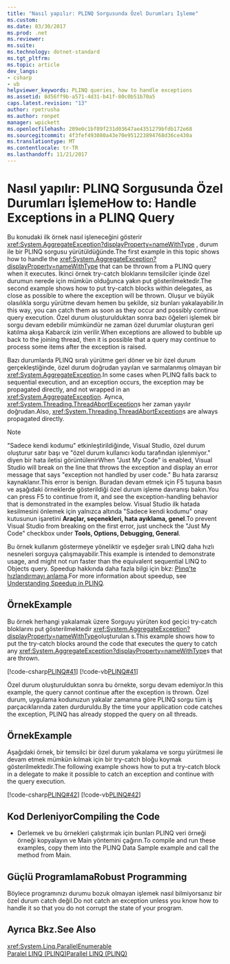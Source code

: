 ```yaml
---
title: "Nasıl yapılır: PLINQ Sorgusunda Özel Durumları İşleme"
ms.custom: 
ms.date: 03/30/2017
ms.prod: .net
ms.reviewer: 
ms.suite: 
ms.technology: dotnet-standard
ms.tgt_pltfrm: 
ms.topic: article
dev_langs:
- csharp
- vb
helpviewer_keywords: PLINQ queries, how to handle exceptions
ms.assetid: 8d56ff9b-a571-4d31-b41f-80c0b51b70a5
caps.latest.revision: "13"
author: rpetrusha
ms.author: ronpet
manager: wpickett
ms.openlocfilehash: 209e0c1bf89f231d03647ae4351279bfdb172e68
ms.sourcegitcommit: 4f3fef493080a43e70e951223894768d36ce430a
ms.translationtype: MT
ms.contentlocale: tr-TR
ms.lasthandoff: 11/21/2017
---
```

# <a name="how-to-handle-exceptions-in-a-plinq-query"></a><span data-ttu-id="c1c6d-102">Nasıl yapılır: PLINQ Sorgusunda Özel Durumları İşleme</span><span class="sxs-lookup"><span data-stu-id="c1c6d-102">How to: Handle Exceptions in a PLINQ Query</span></span>
<span data-ttu-id="c1c6d-103">Bu konudaki ilk örnek nasıl işleneceğini gösterir <xref:System.AggregateException?displayProperty=nameWithType> , durum ile bir PLINQ sorgusu yürütüldüğünde.</span><span class="sxs-lookup"><span data-stu-id="c1c6d-103">The first example in this topic shows how to handle the <xref:System.AggregateException?displayProperty=nameWithType> that can be thrown from a PLINQ query when it executes.</span></span> <span data-ttu-id="c1c6d-104">İkinci örnek try-catch bloklarını temsilciler içinde özel durumun nerede için mümkün olduğunca yakın put gösterilmektedir.</span><span class="sxs-lookup"><span data-stu-id="c1c6d-104">The second example shows how to put try-catch blocks within delegates, as close as possible to where the exception will be thrown.</span></span> <span data-ttu-id="c1c6d-105">Oluşur ve büyük olasılıkla sorgu yürütme devam hemen bu şekilde, siz bunları yakalayabilir.</span><span class="sxs-lookup"><span data-stu-id="c1c6d-105">In this way, you can catch them as soon as they occur and possibly continue query execution.</span></span> <span data-ttu-id="c1c6d-106">Özel durum oluşturulduktan sonra bazı öğeleri işlemek bir sorgu devam edebilir mümkündür ne zaman özel durumlar oluşturan geri katılma akışa Kabarcık izin verilir.</span><span class="sxs-lookup"><span data-stu-id="c1c6d-106">When exceptions are allowed to bubble up back to the joining thread, then it is possible that a query may continue to process some items after the exception is raised.</span></span>  
  
 <span data-ttu-id="c1c6d-107">Bazı durumlarda PLINQ sıralı yürütme geri döner ve bir özel durum gerçekleştiğinde, özel durum doğrudan yayılan ve sarmalanmış olmayan bir <xref:System.AggregateException>.</span><span class="sxs-lookup"><span data-stu-id="c1c6d-107">In some cases when PLINQ falls back to sequential execution, and an exception occurs, the exception may be propagated directly, and not wrapped in an <xref:System.AggregateException>.</span></span> <span data-ttu-id="c1c6d-108">Ayrıca, <xref:System.Threading.ThreadAbortException>s her zaman yayılır doğrudan.</span><span class="sxs-lookup"><span data-stu-id="c1c6d-108">Also, <xref:System.Threading.ThreadAbortException>s are always propagated directly.</span></span>  
  
> [!NOTE]
>  <span data-ttu-id="c1c6d-109">"Sadece kendi kodumu" etkinleştirildiğinde, Visual Studio, özel durum oluşturur satır başı ve "özel durum kullanıcı kodu tarafından işlenmiyor." diyen bir hata iletisi görüntülenir</span><span class="sxs-lookup"><span data-stu-id="c1c6d-109">When "Just My Code" is enabled, Visual Studio will break on the line that throws the exception and display an error message that says "exception not handled by user code."</span></span> <span data-ttu-id="c1c6d-110">Bu hata zararsız kaynaklanır.</span><span class="sxs-lookup"><span data-stu-id="c1c6d-110">This error is benign.</span></span> <span data-ttu-id="c1c6d-111">Buradan devam etmek için F5 tuşuna basın ve aşağıdaki örneklerde gösterildiği özel durum işleme davranışı bakın.</span><span class="sxs-lookup"><span data-stu-id="c1c6d-111">You can press F5 to continue from it, and see the exception-handling behavior that is demonstrated in the examples below.</span></span> <span data-ttu-id="c1c6d-112">Visual Studio ilk hatada kesilmesini önlemek için yalnızca altında "Sadece kendi kodumu" onay kutusunun işaretini **Araçlar, seçenekleri, hata ayıklama, genel**.</span><span class="sxs-lookup"><span data-stu-id="c1c6d-112">To prevent Visual Studio from breaking on the first error, just uncheck the "Just My Code" checkbox under **Tools, Options, Debugging, General**.</span></span>  
>   
>  <span data-ttu-id="c1c6d-113">Bu örnek kullanım göstermeye yöneliktir ve eşdeğer sıralı LINQ daha hızlı nesneleri sorguya çalışmayabilir.</span><span class="sxs-lookup"><span data-stu-id="c1c6d-113">This example is intended to demonstrate usage, and might not run faster than the equivalent sequential LINQ to Objects query.</span></span> <span data-ttu-id="c1c6d-114">Speedup hakkında daha fazla bilgi için bkz: [Plınq'te hızlandırmayı anlama](../../../docs/standard/parallel-programming/understanding-speedup-in-plinq.md).</span><span class="sxs-lookup"><span data-stu-id="c1c6d-114">For more information about speedup, see [Understanding Speedup in PLINQ](../../../docs/standard/parallel-programming/understanding-speedup-in-plinq.md).</span></span>  
  
## <a name="example"></a><span data-ttu-id="c1c6d-115">Örnek</span><span class="sxs-lookup"><span data-stu-id="c1c6d-115">Example</span></span>  
 <span data-ttu-id="c1c6d-116">Bu örnek herhangi yakalamak üzere Sorguyu yürüten kod geçici try-catch bloklarını put gösterilmektedir <xref:System.AggregateException?displayProperty=nameWithType>oluşturulan s.</span><span class="sxs-lookup"><span data-stu-id="c1c6d-116">This example shows how to put the try-catch blocks around the code that executes the query to catch any <xref:System.AggregateException?displayProperty=nameWithType>s that are thrown.</span></span>  
  
 [!code-csharp[PLINQ#41](../../../samples/snippets/csharp/VS_Snippets_Misc/plinq/cs/plinqsamples.cs#41)]
 [!code-vb[PLINQ#41](../../../samples/snippets/visualbasic/VS_Snippets_Misc/plinq/vb/plinqsnippets1.vb#41)]  
  
 <span data-ttu-id="c1c6d-117">Özel durum oluşturulduktan sonra bu örnekte, sorgu devam edemiyor.</span><span class="sxs-lookup"><span data-stu-id="c1c6d-117">In this example, the query cannot continue after the exception is thrown.</span></span> <span data-ttu-id="c1c6d-118">Özel durum, uygulama kodunuzun yakalar zamanına göre PLINQ sorgu tüm iş parçacıklarında zaten durduruldu.</span><span class="sxs-lookup"><span data-stu-id="c1c6d-118">By the time your application code catches the exception, PLINQ has already stopped the query on all threads.</span></span>  
  
## <a name="example"></a><span data-ttu-id="c1c6d-119">Örnek</span><span class="sxs-lookup"><span data-stu-id="c1c6d-119">Example</span></span>  
 <span data-ttu-id="c1c6d-120">Aşağıdaki örnek, bir temsilci bir özel durum yakalama ve sorgu yürütmesi ile devam etmek mümkün kılmak için bir try-catch bloğu koymak gösterilmektedir.</span><span class="sxs-lookup"><span data-stu-id="c1c6d-120">The following example shows how to put a try-catch block in a delegate to make it possible to catch an exception and continue with the query execution.</span></span>  
  
 [!code-csharp[PLINQ#42](../../../samples/snippets/csharp/VS_Snippets_Misc/plinq/cs/plinqsamples.cs#42)]
 [!code-vb[PLINQ#42](../../../samples/snippets/visualbasic/VS_Snippets_Misc/plinq/vb/plinqsnippets1.vb#42)]  
  
## <a name="compiling-the-code"></a><span data-ttu-id="c1c6d-121">Kod Derleniyor</span><span class="sxs-lookup"><span data-stu-id="c1c6d-121">Compiling the Code</span></span>  
  
-   <span data-ttu-id="c1c6d-122">Derlemek ve bu örnekleri çalıştırmak için bunları PLINQ veri örneği örneği kopyalayın ve Main yöntemini çağırın.</span><span class="sxs-lookup"><span data-stu-id="c1c6d-122">To compile and run these examples, copy them into the PLINQ Data Sample example and call the method from Main.</span></span>  
  
## <a name="robust-programming"></a><span data-ttu-id="c1c6d-123">Güçlü Programlama</span><span class="sxs-lookup"><span data-stu-id="c1c6d-123">Robust Programming</span></span>  
 <span data-ttu-id="c1c6d-124">Böylece programınızı durumu bozuk olmayan işlemek nasıl bilmiyorsanız bir özel durum catch değil.</span><span class="sxs-lookup"><span data-stu-id="c1c6d-124">Do not catch an exception unless you know how to handle it so that you do not corrupt the state of your program.</span></span>  
  
## <a name="see-also"></a><span data-ttu-id="c1c6d-125">Ayrıca Bkz.</span><span class="sxs-lookup"><span data-stu-id="c1c6d-125">See Also</span></span>  
 <xref:System.Linq.ParallelEnumerable>  
 [<span data-ttu-id="c1c6d-126">Paralel LINQ (PLINQ)</span><span class="sxs-lookup"><span data-stu-id="c1c6d-126">Parallel LINQ (PLINQ)</span></span>](../../../docs/standard/parallel-programming/parallel-linq-plinq.md)
